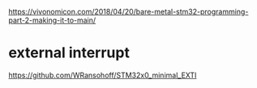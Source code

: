 https://vivonomicon.com/2018/04/20/bare-metal-stm32-programming-part-2-making-it-to-main/

# external interrupt
https://github.com/WRansohoff/STM32x0_minimal_EXTI
